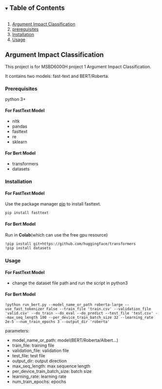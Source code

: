 <details open="open">
  <summary><h2 style="display: inline-block">Table of Contents</h2></summary>
  <ol>
    <li>
      <a href="#Argument Impact Classification">Argument Impact Classification</a>
    </li>
    <li>
      <a href="#prerequisites">prerequisites</a>
    </li>
    <li><a href="#Installation">Installation</a></li>
    <li><a href="#Usage">Usage</a></li>
  </ol>
</details>



<!-- ABOUT THE PROJECT -->
## Argument Impact Classification
This project is for MSBD6000H project 1 Argument Impact Classification.

It contains two models: fast-text and BERT/Roberta.

### Prerequisites
python 3+
#### For FastText Model 
* nltk
* pandas
* fasttext
* re
* sklearn
#### For Bert Model
* transformers
* datasets

### Installation
#### For FastText Model
Use the package manager [pip](https://pypi.org/project/fasttext/) to install fasttext.

```bash
pip install fasttext
```
#### For Bert Model
Run in **Colab**(which can use the free gpu resource)
```bash
!pip install git+https://github.com/huggingface/transformers
!pip install datasets
```

### Usage
#### For FastText Model
* change the dataset file path and run the script in python3
#### For Bert Model
```
!python run_bert.py --model_name_or_path roberta-large --use_fast_tokenizer False --train_file 'train.csv' --validation_file 'valid.csv' --do_train --do_eval --do_predict --test_file 'test.csv' --max_seq_length 100 --per_device_train_batch_size 32 --learning_rate 2e-5 --num_train_epochs 3 --output_dir 'roberta'
```
parameters:
- model_name_or_path: model(BERT/Roberta/Albert...)
- train_file: training file
- validation_file: validation file
- test_file: test file
- output_dir: output direction
- max_seq_length: max sequence length
- per_device_train_batch_size: batch size
- learning_rate: learning rate
- num_train_epochs: epochs

